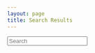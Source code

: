 ```yaml
---
layout: page
title: Search Results
---
```


<div class="header-search">
  <form class="header-search-form border-2 border-black" action="/" method="get">
    <input class="w-full" placeholder="Search" type="text" id="search-box" name="query">
  </form>
</div>

<ul id="search-results"></ul>

<script>
  window.store = {
    {% for post in site.publications %}
      "{{ post.url | slugify }}": {
        "title": "{{ post.title | xml_escape }}",
        "content": {{ post.content | strip_html | strip_newlines | jsonify }},
        "url": "{{ post.url | xml_escape }}",
        "tags": [{% for tag in post.tags %}"{{ tag }}"{% unless forloop.last %}, {% endunless %}{% endfor %}],
        "type": "post"
      }
      {% unless forloop.last %},{% endunless %}
    {% endfor %},

    {% for event in site.events %}
      "{{ event.url | slugify }}": {
        "title": "{{ event.title | xml_escape }}",
        "content": {{ event.content | strip_html | strip_newlines | jsonify }},
        "url": "{{ event.url | xml_escape }}",
        "tags": [{% for tag in post.tags %}"{{ tag }}"{% unless forloop.last %}, {% endunless %}{% endfor %}],
        "type": "event"
      }
      {% unless forloop.last %},{% endunless %}
    {% endfor %},

    {% for page in site.pages %}
      "{{ page.url | slugify }}": {
        "title": "{{ page.title | xml_escape }}",
        "content": {{ page.content | strip_html | strip_newlines | jsonify }},
        "url": "{{ page.url | xml_escape }}",
        "tags": [],
        "type": "page"
      }
      {% unless forloop.last %},{% endunless %}
    {% endfor %}
  };

</script>

<!-- Import lunr.js from unpkg.com -->
<script src="https://unpkg.com/lunr/lunr.js"></script>

<script src="./search.js"></script>